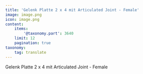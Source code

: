 ```yaml
---
title: 'Gelenk Platte 2 x 4 mit Articulated Joint - Female'
image: image.png
icon: image.png
content:
    items:
        '@taxonomy.part': 3640
    limit: 12
    pagination: true
taxonomy:
    tag: translate
---
```


Gelenk Platte 2 x 4 mit Articulated Joint - Female
